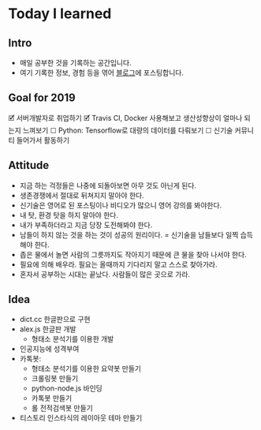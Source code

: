 # Today I learned

## Intro

- 매일 공부한 것을 기록하는 공간입니다.
- 여기 기록한 정보, 경험 등을 엮어 [블로그](https://yangeok.github.io)에 포스팅합니다.

## Goal for 2019

🗹 서버개발자로 취업하기
🗹 Travis CI, Docker 사용해보고 생산성향상이 얼마나 되는지 느껴보기
☐ Python: Tensorflow로 대량의 데이터를 다뤄보기
☐ 신기술 커뮤니티 들어가서 활동하기

## Attitude

- 지금 하는 걱정들은 나중에 되돌아보면 아무 것도 아닌게 된다.
- 생존경쟁에서 절대로 뒤쳐지지 말아야 한다.
- 신기술은 영어로 된 포스팅이나 비디오가 많으니 영어 강의를 봐야한다.
- 내 탓, 환경 탓을 하지 말아야 한다.
- 내가 부족하더라고 지금 당장 도전해봐야 한다.
- 남들이 하지 않는 것을 하는 것이 성공의 원리이다. = 신기술을 남들보다 일찍 습득해야 한다.
- 좁은 물에서 놀면 사람의 그릇까지도 작아지기 때문에 큰 물을 찾아 나서야 한다.
- 필요에 의해 배우라. 필요는 올때까지 기다리지 말고 스스로 찾아가라.
- 혼자서 공부하는 시대는 끝났다. 사람들이 많은 곳으로 가라.

## Idea

- dict.cc 한글판으로 구현
- alex.js 한글판 개발
  - 형태소 분석기를 이용한 개발
- 인공지능에 성격부여
- 카톡봇:
  - 형태소 분석기를 이용한 요약봇 만들기
  - 크롤링봇 만들기
  - python-node.js 바인딩
  - 카톡봇 만들기
  - 롤 전적검색봇 만들기
- 티스토리 인스타식의 레이아웃 테마 만들기

